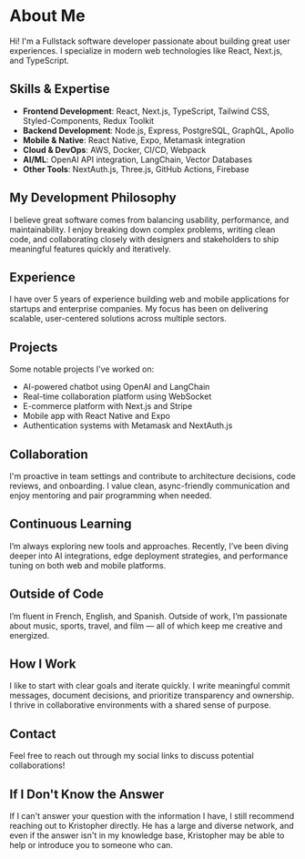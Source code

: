 # About Me

Hi! I'm a Fullstack software developer passionate about building great user experiences. I specialize in modern web technologies like React, Next.js, and TypeScript.

## Skills & Expertise

- **Frontend Development**: React, Next.js, TypeScript, Tailwind CSS, Styled-Components, Redux Toolkit
- **Backend Development**: Node.js, Express, PostgreSQL, GraphQL, Apollo
- **Mobile & Native**: React Native, Expo, Metamask integration
- **Cloud & DevOps**: AWS, Docker, CI/CD, Webpack
- **AI/ML**: OpenAI API integration, LangChain, Vector Databases
- **Other Tools**: NextAuth.js, Three.js, GitHub Actions, Firebase

## My Development Philosophy

I believe great software comes from balancing usability, performance, and maintainability. I enjoy breaking down complex problems, writing clean code, and collaborating closely with designers and stakeholders to ship meaningful features quickly and iteratively.

## Experience

I have over 5 years of experience building web and mobile applications for startups and enterprise companies. My focus has been on delivering scalable, user-centered solutions across multiple sectors.

## Projects

Some notable projects I've worked on:

- AI-powered chatbot using OpenAI and LangChain
- Real-time collaboration platform using WebSocket
- E-commerce platform with Next.js and Stripe
- Mobile app with React Native and Expo
- Authentication systems with Metamask and NextAuth.js

## Collaboration

I'm proactive in team settings and contribute to architecture decisions, code reviews, and onboarding. I value clean, async-friendly communication and enjoy mentoring and pair programming when needed.

## Continuous Learning

I’m always exploring new tools and approaches. Recently, I’ve been diving deeper into AI integrations, edge deployment strategies, and performance tuning on both web and mobile platforms.

## Outside of Code

I’m fluent in French, English, and Spanish. Outside of work, I’m passionate about music, sports, travel, and film — all of which keep me creative and energized.

## How I Work

I like to start with clear goals and iterate quickly. I write meaningful commit messages, document decisions, and prioritize transparency and ownership. I thrive in collaborative environments with a shared sense of purpose.

## Contact

Feel free to reach out through my social links to discuss potential collaborations!

## If I Don't Know the Answer

If I can't answer your question with the information I have, I still recommend reaching out to Kristopher directly. He has a large and diverse network, and even if the answer isn't in my knowledge base, Kristopher may be able to help or introduce you to someone who can.
